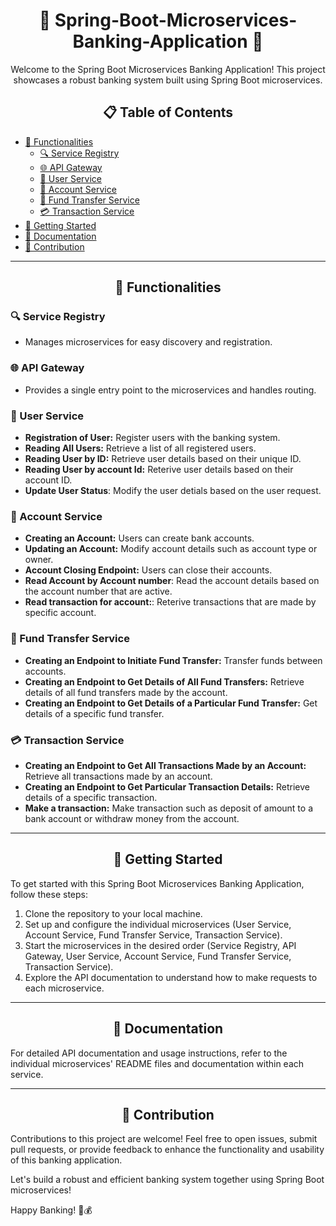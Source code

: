 <h1 align="center">🌟 Spring-Boot-Microservices-Banking-Application 🌟</h1>

<p align="center">
  Welcome to the Spring Boot Microservices Banking Application! This project showcases a robust banking system built using Spring Boot microservices.
</p>

<h2 align="center">📋 Table of Contents</h2>

- [🚀 Functionalities](#-functionalities)
  - [🔍 Service Registry](#-service-registry)
  - [🌐 API Gateway](#-api-gateway)
  - [👤 User Service](#-user-service)
  - [💼 Account Service](#-account-service)
  - [💸 Fund Transfer Service](#-fund-transfer-service)
  - [💳 Transaction Service](#-transaction-service)
- [🚀 Getting Started](#-getting-started)
- [📖 Documentation](#-documentation)
- [🤝 Contribution](#-contribution)

---

<h2 align="center">🚀 Functionalities</h2>

### 🔍 Service Registry
- Manages microservices for easy discovery and registration.

### 🌐 API Gateway
- Provides a single entry point to the microservices and handles routing.

### 👤 User Service
- **Registration of User:** Register users with the banking system.
- **Reading All Users:** Retrieve a list of all registered users.
- **Reading User by ID:** Retrieve user details based on their unique ID.
- **Reading User by account Id:** Reterive user details based on their account ID.
- **Update User Status**: Modify the user detials based on the user request.

### 💼 Account Service
- **Creating an Account:** Users can create bank accounts.
- **Updating an Account:** Modify account details such as account type or owner.
- **Account Closing Endpoint:** Users can close their accounts.
- **Read Account by Account number**: Read the account details based on the account number that are active.
- **Read transaction for account:**: Reterive transactions that are made by specific account.

### 💸 Fund Transfer Service
- **Creating an Endpoint to Initiate Fund Transfer:** Transfer funds between accounts.
- **Creating an Endpoint to Get Details of All Fund Transfers:** Retrieve details of all fund transfers made by the account.
- **Creating an Endpoint to Get Details of a Particular Fund Transfer:** Get details of a specific fund transfer.

### 💳 Transaction Service
- **Creating an Endpoint to Get All Transactions Made by an Account:** Retrieve all transactions made by an account.
- **Creating an Endpoint to Get Particular Transaction Details:** Retrieve details of a specific transaction.
- **Make a transaction:** Make transaction such as deposit of amount to a bank account or withdraw money from the account.

---

<h2 align="center">🚀 Getting Started</h2>

To get started with this Spring Boot Microservices Banking Application, follow these steps:

1. Clone the repository to your local machine.
2. Set up and configure the individual microservices (User Service, Account Service, Fund Transfer Service, Transaction Service).
3. Start the microservices in the desired order (Service Registry, API Gateway, User Service, Account Service, Fund Transfer Service, Transaction Service).
4. Explore the API documentation to understand how to make requests to each microservice.

---

<h2 align="center">📖 Documentation</h2>

For detailed API documentation and usage instructions, refer to the individual microservices' README files and documentation within each service.

---

<h2 align="center">🤝 Contribution</h2>

Contributions to this project are welcome! Feel free to open issues, submit pull requests, or provide feedback to enhance the functionality and usability of this banking application.

Let's build a robust and efficient banking system together using Spring Boot microservices!

Happy Banking! 🏦💰
